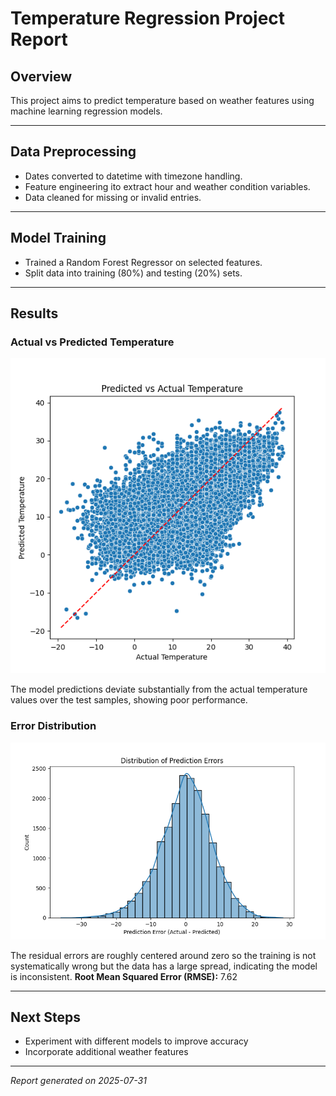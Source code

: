 # Temperature Regression Project Report

## Overview
This project aims to predict temperature based on weather features using machine learning regression models.

---

## Data Preprocessing
- Dates converted to datetime with timezone handling.
- Feature engineering ito extract hour and weather condition variables.
- Data cleaned for missing or invalid entries.

---

## Model Training
- Trained a Random Forest Regressor on selected features.
- Split data into training (80%) and testing (20%) sets.

---

## Results

### Actual vs Predicted Temperature
![Actual vs Predicted](actualvspredicted.png)

The model predictions deviate substantially from the actual temperature values over the test samples, showing poor performance.


### Error Distribution
![Error Distribution](errorspread.png)

The residual errors are roughly centered around zero so the training is not systematically wrong but the data has a large spread, indicating the model is inconsistent.
**Root Mean Squared Error (RMSE):** 7.62

---

## Next Steps
- Experiment with different models to improve accuracy
- Incorporate additional weather features

---

*Report generated on 2025-07-31*
